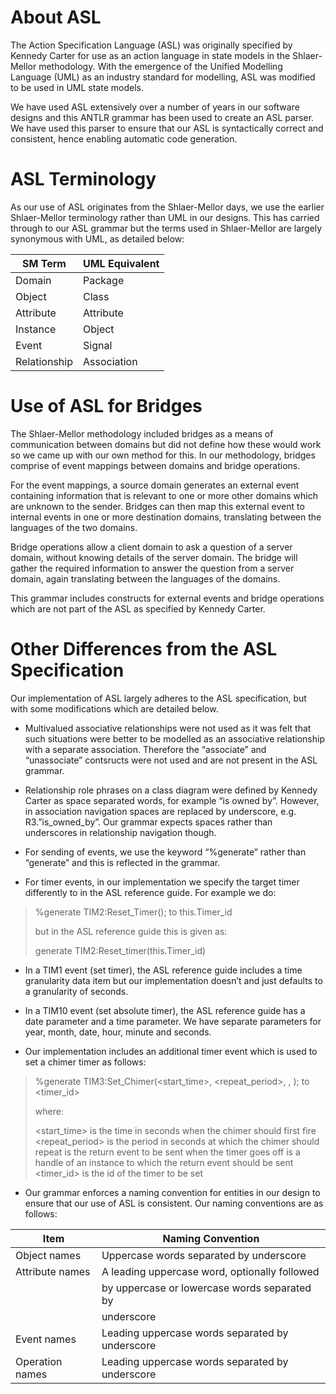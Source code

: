
# About ASL

The Action Specification Language (ASL) was originally specified by Kennedy Carter for use as an action language in state models in the Shlaer-Mellor methodology. With the emergence of the Unified Modelling Language (UML) as an industry standard for modelling, ASL was modified to be used in UML state models.

We have used ASL extensively over a number of years in our software designs and this ANTLR grammar has been used to create an ASL parser. We have used this parser to ensure that our ASL is syntactically correct and consistent, hence enabling automatic code generation.

# ASL Terminology

As our use of ASL originates from the Shlaer-Mellor days, we use the earlier Shlaer-Mellor terminology rather than UML in our designs. This has carried through to our ASL grammar but the terms used in Shlaer-Mellor are largely synonymous with UML, as detailed below:

 | SM Term      | UML Equivalent |
 | -------      | -------------- |
 | Domain       | Package        |
 | Object       | Class          |
 | Attribute    | Attribute      |
 | Instance     | Object         |
 | Event        | Signal         |
 | Relationship | Association    |

# Use of ASL for Bridges

The Shlaer-Mellor methodology included bridges as a means of communication between domains but did not define how these would work so we came up with our own method for this. In our methodology, bridges comprise of event mappings between domains and bridge operations.

For the event mappings, a source domain generates an external event containing information that is relevant to one or more other domains which are unknown to the sender. Bridges can then map this external event to internal events in one or more destination domains, translating between the languages of the two domains.

Bridge operations allow a client domain to ask a question of a server domain, without knowing details of the server domain. The bridge will gather the required information to answer the question from a server domain, again translating between the languages of the domains.

This grammar includes constructs for external events and bridge operations which are not part of the ASL as specified by Kennedy Carter.

# Other Differences from the ASL Specification

Our implementation of ASL largely adheres to the ASL specification, but with some modifications which are detailed below.

* Multivalued associative relationships were not used as it was felt that such situations were better to be modelled as an associative relationship with a separate association. Therefore the “associate” and “unassociate” contsructs were not used and are not present in the ASL grammar.

* Relationship role phrases on a class diagram were defined by Kennedy Carter as space separated words, for example “is owned by”. However, in association navigation spaces are replaced by underscore, e.g. R3.”is_owned_by”. Our grammar expects spaces rather than underscores in relationship navigation though.

* For sending of events, we use the keyword “%generate” rather than “generate” and this is reflected in the grammar.

* For timer events, in our implementation we specify the target timer differently to in the ASL reference guide. For example we do:

>   %generate TIM2:Reset_Timer(); to this.Timer_id
>
> but in the ASL reference guide this is given as:
>
>   generate TIM2:Reset_timer(this.Timer_id)

* In a TIM1 event (set timer), the ASL reference guide includes a time granularity data item but our implementation doesn’t and just defaults to a granularity of seconds.

* In a TIM10 event (set absolute timer), the ASL reference guide has a date parameter and a time parameter. We have separate parameters for year, month, date, hour, minute and seconds.

* Our implementation includes an additional timer event which is used to set a chimer timer as follows:

>   %generate TIM3:Set_Chimer(<start_time>, <repeat_period>, <event>, <return instance handle>); to <timer_id>
>
> where:
>
>   <start_time> is the time in seconds when the chimer should first fire
>   <repeat_period> is the period in seconds at which the chimer should repeat
>   <event> is the return event to be sent when the timer goes off
>   <return instance handle> is a handle of an instance to which the return event should be sent
>   <timer_id> is the id of the timer to be set

* Our grammar enforces a naming convention for entities in our design to ensure that our use of ASL is consistent. Our naming conventions are as follows:

 | Item            | Naming Convention                               |
 | --------------- | ----------------------------------------------- |
 | Object names    | Uppercase words separated by underscore         |
 | Attribute names | A leading uppercase word, optionally followed   |
 |                 | by uppercase or lowercase words separated by    |
 |                 | underscore                                      |
 | Event names     | Leading uppercase words separated by underscore |
 | Operation names | Leading uppercase words separated by underscore |

